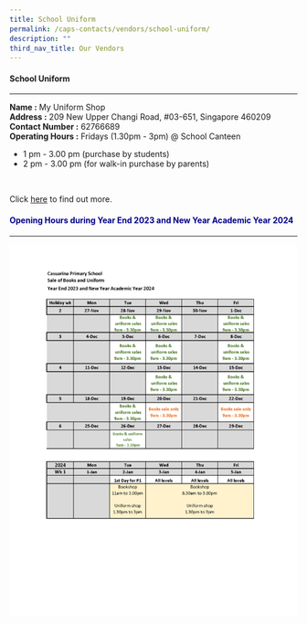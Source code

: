 ```yaml
---
title: School Uniform
permalink: /caps-contacts/vendors/school-uniform/
description: ""
third_nav_title: Our Vendors
---
```

#### School Uniform
---
**Name :** My Uniform Shop 
<br>
**Address :** 209 New Upper Changi Road, #03-651, Singapore 460209
<br>
**Contact Number :** 62766689 
<br>
**Operating Hours :**  Fridays (1.30pm - 3pm) @ School Canteen
*   1&nbsp;pm - 3.00 pm (purchase by students)
*   2 pm - 3.00 pm (for walk-in purchase by parents)
<br>

Click [here]( www.myuniformshop.com.sg) to find out more.

<h4 style="color:DarkBlue;">Opening Hours during Year End 2023 and New Year Academic Year 2024</h4>

----

![](/images/year%20end%20book%20&amp;%20uniform%20sales%2012oct23.png)